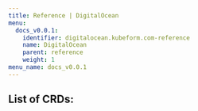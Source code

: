 ```yaml
---
title: Reference | DigitalOcean
menu:
  docs_v0.0.1:
    identifier: digitalocean.kubeform.com-reference
    name: DigitalOcean
    parent: reference
    weight: 1
menu_name: docs_v0.0.1
---
```


## List of CRDs:
